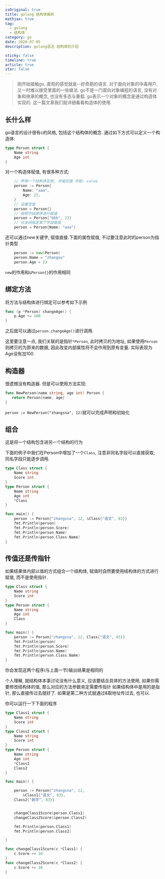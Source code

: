 ```yaml
---
isOriginal: true
title: golang 结构体解析
mathjax: true
tag:
  - golang
  - 结构体
category: go
date: 2020-07-05
description: golang语法 结构体的介绍

sticky: false
timeline: true
article: true
star: false
---
```


> 刚开始接触go, 直观的感觉就是--好奇葩的语言. 对于面向对象的中毒用户, 又一时难以接受里面的一些做法. go不是一门面向对象编程的语言, 没有对象和继承的概念, 也没有多态与重载. go表示一个对象的概念是通过构造体实现的. 这一篇文章我们就详细看看构造体的使用.

## 长什么样

go语言的设计很有c的风格, 包括这个结构体的概念.
通过如下方式可以定义一个构造体:

```go
type Person struct {
    Name string
    Age int
}
```

对一个构造体赋值, 有很多种方式:

```go
    // 声明一个结构体实例, 并赋初值 字段: value
    person := Person{
        Name: "aaa",
        Age: 23,
    }
    // 设置空值
    person = Person{}
    // 按照字段顺序进行赋值
    person = Person{"bbb", 23}
    // 也支持指定某个字段赋值
    person = Person{Name: "aaa"}
```

还可以通过new关键字, 赋值直接.下面的属性赋值, 不过要注意此时的person为指针类型

```go
    person := new(Person)
    person.Name = "zhangxu"
    person.Age = 23
```

`new`的作用和`&Person{}`的作用相同

## 绑定方法

将方法与结构体进行绑定可以参考如下示例

```go
func (p *Person) changeAge() {
    p.Age += 100
}

```

之后就可以通过`person.changeAge()`进行调用.

这里要注意一点, 我们关联的是指针`*Person`, 此时拷贝的为地址, 如果使用`Person`则拷贝的为原来的数据, 因此改变内部属性将不会作用到原有变量. 实际表现为Age没有加100

## 构造器

很遗憾没有构造器. 但是可以使用方法实现:

```go
func NewPerson(name string, age int) Person {
   return Person{name, age}
}
```

`person := NewPerson("zhangsna", 12)`就可以完成声明和初始化

## 组合

这是将一个结构包含进另一个结构的行为

下面的例子中我们在Person中增加了一个`Class`, 注意非同名字段可以直接获取, 同名字段只能逐步调用.
```go
type Class struct {
    Name string
    Score int
}
type Person struct {
    Name string
    Age int
    *Class
}

func main() {
    person := Person{"zhangsna", 12, &Class{"语文", 83}}
    fmt.Println(person)
    fmt.Println(person.Score)
    fmt.Println(person.Name)
    fmt.Println(person.Class.Name)
}

```

## 传值还是传指针

如果结果体内部以值的方式组合一个结构体, 赋值时自然要使用结构体的方式进行赋值, 而不是使用指针.

```go
type Class struct {
    Name string
    Score int
}
type Person struct {
    Name string
    Age int
    Class
}

func main() {
    person := Person{"zhangsna", 12, Class{"语文", 83}}
    fmt.Println(person)
    fmt.Println(person.Score)
    fmt.Println(person.Name)
    fmt.Println(person.Class.Name)
}

```

你会发现这两个程序(与上面一节)输出结果是相同的

个人理解, 就结构体本事讨论没有什么意义, 应该要结合具体的方法使用, 如果你需要修改结构体的值, 那么对应的方法参数肯定需要传指针
如果结构体中是用的是指针, 那么直接传过去就好了. 如果是第二种方式就通过&取地址传过去, 也可以.

你可以运行一下下面的程序

```go
type Class1 struct {
    Name string
    Score int
}
type Class2 struct {
    Name string
    Score int
}
type Person struct {
    Name string
    Age int
    *Class1
    Class2
}

func main() {

    person := Person{"zhangsna", 12,
        &Class1{"语文", 83},
    Class2{"数学", 83}}


    changeClass1Score(person.Class1)
    changeClass2Score(&person.Class2)

    fmt.Println(person.Class1)
    fmt.Println(person.Class2)

}

func changeClass1Score(c *Class1) {
    c.Score += 10
}
func changeClass2Score(c *Class2) {
    c.Score += 10
}

```
